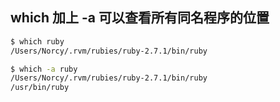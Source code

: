 ## which 加上 -a 可以查看所有同名程序的位置

```sh
$ which ruby
/Users/Norcy/.rvm/rubies/ruby-2.7.1/bin/ruby

$ which -a ruby
/Users/Norcy/.rvm/rubies/ruby-2.7.1/bin/ruby
/usr/bin/ruby
```
